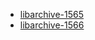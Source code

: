 - [libarchive-1565](https://github.com/libarchive/libarchive/issues/1565)
- [libarchive-1566](https://github.com/libarchive/libarchive/issues/1566)
